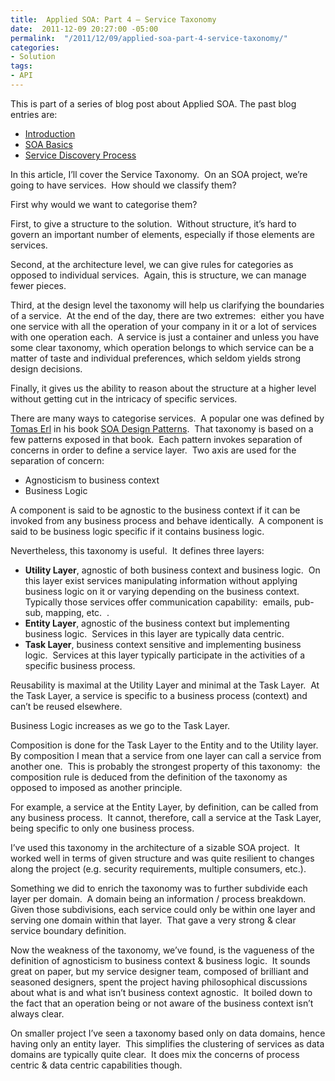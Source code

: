 ```yaml
---
title:  Applied SOA: Part 4 – Service Taxonomy
date:  2011-12-09 20:27:00 -05:00
permalink:  "/2011/12/09/applied-soa-part-4-service-taxonomy/"
categories:
- Solution
tags:
- API
---
```

<p>This is part of a series of blog post about Applied SOA. The past blog entries are:</p>  <ul>   <li><a href="http://vincentlauzon.wordpress.com/2011/06/17/applied-soa-part-1-introduction/">Introduction</a> </li>    <li><a title="Preview “Applied SOA- Part 2 – SOA Basics”" href="http://vincentlauzon.wordpress.com/2011/11/27/applied-soa-part-2-soa-basics/">SOA Basics</a> </li>    <li><a href="http://vincentlauzon.wordpress.com/2011/11/29/applied-soa-part-3-service-discovery-process/">Service Discovery Process</a> </li> </ul>  <p>In this article, I’ll cover the Service Taxonomy.&#160; On an SOA project, we’re going to have services.&#160; How should we classify them?</p>  <p>First why would we want to categorise them?</p>  <p>First, to give a structure to the solution.&#160; Without structure, it’s hard to govern an important number of elements, especially if those elements are services.</p>  <p>Second, at the architecture level, we can give rules for categories as opposed to individual services.&#160; Again, this is structure, we can manage fewer pieces.</p>  <p>Third, at the design level the taxonomy will help us clarifying the boundaries of a service.&#160; At the end of the day, there are two extremes:&#160; either you have one service with all the operation of your company in it or a lot of services with one operation each.&#160; A service is just a container and unless you have some clear taxonomy, which operation belongs to which service can be a matter of taste and individual preferences, which seldom yields strong design decisions.</p>  <p>Finally, it gives us the ability to reason about the structure at a higher level without getting cut in the intricacy of specific services.</p>  <p>There are many ways to categorise services.&#160; A popular one was defined by <a href="http://thomaserl.com/">Tomas Erl</a> in his book <a href="http://www.amazon.com/Design-Patterns-Prentice-Service-Oriented-Computing/dp/0136135161/ref=pd_sim_b_1">SOA Design Patterns</a>.&#160; That taxonomy is based on a few patterns exposed in that book.&#160; Each pattern invokes separation of concerns in order to define a service layer.&#160; Two axis are used for the separation of concern:</p>  <ul>   <li>Agnosticism to business context </li>    <li>Business Logic </li> </ul>  <p>A component is said to be agnostic to the business context if it can be invoked from any business process and behave identically.&#160; A component is said to be business logic specific if it contains business logic.</p>  <p>Nevertheless, this taxonomy is useful.&#160; It defines three layers:</p>  <ul>   <li><strong>Utility Layer</strong>, agnostic of both business context and business logic.&#160; On this layer exist services manipulating information without applying business logic on it or varying depending on the business context.&#160; Typically those services offer communication capability:&#160; emails, pub-sub, mapping, etc.&#160; . </li>    <li><strong>Entity Layer</strong>, agnostic of the business context but implementing business logic.&#160; Services in this layer are typically data centric. </li>    <li><strong>Task Layer</strong>, business context sensitive and implementing business logic.&#160; Services at this layer typically participate in the activities of a specific business process. </li> </ul>  <p>Reusability is maximal at the Utility Layer and minimal at the Task Layer.&#160; At the Task Layer, a service is specific to a business process (context) and can’t be reused elsewhere.</p>  <p>Business Logic increases as we go to the Task Layer.</p>  <p>Composition is done for the Task Layer to the Entity and to the Utility layer.&#160; By composition I mean that a service from one layer can call a service from another one.&#160; This is probably the strongest property of this taxonomy:&#160; the composition rule is deduced from the definition of the taxonomy as opposed to imposed as another principle.</p>  <p>For example, a service at the Entity Layer, by definition, can be called from any business process.&#160; It cannot, therefore, call a service at the Task Layer, being specific to only one business process.</p>  <p>I’ve used this taxonomy in the architecture of a sizable SOA project.&#160; It worked well in terms of given structure and was quite resilient to changes along the project (e.g. security requirements, multiple consumers, etc.).</p>  <p>Something we did to enrich the taxonomy was to further subdivide each layer per domain.&#160; A domain being an information / process breakdown.&#160; Given those subdivisions, each service could only be within one layer and serving one domain within that layer.&#160; That gave a very strong &amp; clear service boundary definition.</p>  <p>Now the weakness of the taxonomy, we’ve found, is the vagueness of the definition of agnosticism to business context &amp; business logic.&#160; It sounds great on paper, but my service designer team, composed of brilliant and seasoned designers, spent the project having philosophical discussions about what is and what isn’t business context agnostic.&#160; It boiled down to the fact that an operation being or not aware of the business context isn’t always clear.</p>  <p>On smaller project I’ve seen a taxonomy based only on data domains, hence having only an entity layer.&#160; This simplifies the clustering of services as data domains are typically quite clear.&#160; It does mix the concerns of process centric &amp; data centric capabilities though.</p>
